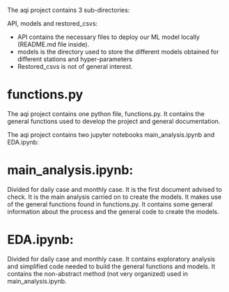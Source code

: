 The aqi project contains 3 sub-directories:

API, models and restored_csvs:
* API contains the necessary files to deploy our ML model locally 
(README.md file inside).
* models is the directory used to store the different models obtained 
for different stations and hyper-parameters 
* Restored_csvs is not of general interest.

# functions.py
The aqi project contains one python file, functions.py. It contains the
general functions used to develop the project and general documentation.


The aqi project contains two jupyter notebooks main_analysis.ipynb and 
EDA.ipynb:
# main_analysis.ipynb:
 Divided for daily case and monthly case.
 It is the first document advised to check. It is the main analysis
 carried on to create the models. It makes use of the 
 general functions found in functions.py. It contains some general
 information about the process and the general code to create the 
 models.

 # EDA.ipynb:
 Divided for daily case and monthly case.
 It contains exploratory analysis and simplified code needed to build 
 the general functions and models. It contains the non-abstract method 
 (not very organized) used in main_analysis.ipynb. 




